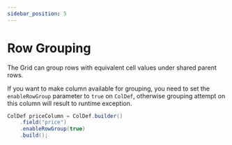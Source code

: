 ```yaml
---
sidebar_position: 5
---
```


# Row Grouping
The Grid can group rows with equivalent cell values under shared parent rows.

If you want to make column available for grouping, you need to set the `enableRowGroup` parameter to `true` on `ColDef`,
otherwise grouping attempt on this column will result to runtime exception.

```java
ColDef priceColumn = ColDef.builder()
    .field("price")
    .enableRowGroup(true)
    .build();
```
